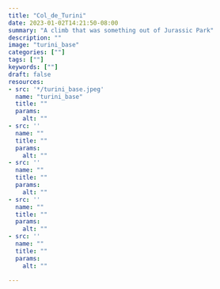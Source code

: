 ```yaml
---
title: "Col_de_Turini"
date: 2023-01-02T14:21:50-08:00
summary: "A climb that was something out of Jurassic Park"
description: ""
image: "turini_base"
categories: [""]
tags: [""]
keywords: [""]
draft: false
resources:
- src: '*/turini_base.jpeg'
  name: "turini_base"
  title: ""
  params:
    alt: ""
- src: ''
  name: ""
  title: ""
  params:
    alt: ""
- src: ''
  name: ""
  title: ""
  params:
    alt: ""
- src: ''
  name: ""
  title: ""
  params:
    alt: ""
- src: ''
  name: ""
  title: ""
  params:
    alt: ""

---
```



